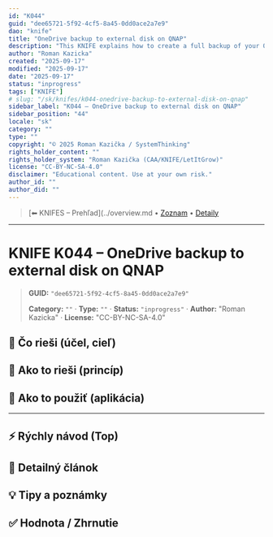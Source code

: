 ```yaml
---
id: "K044"
guid: "dee65721-5f92-4cf5-8a45-0dd0ace2a7e9"
dao: "knife"
title: "OneDrive backup to external disk on QNAP"
description: "This KNIFE explains how to create a full backup of your OneDrive data in cases where the local disk does not have sufficient capacity to mirror the entire cloud content. When 'Files On-Demand' is enabled, standard tools are unable to copy files – they can at best read their metadata. However, using tools like `rclone`, it becomes possible to back up the cloud directly without needing local mirroring."
author: "Roman Kazicka"
created: "2025-09-17"
modified: "2025-09-17"
date: "2025-09-17"
status: "inprogress"
tags: ["KNIFE"]
# slug: "/sk/knifes/k044-onedrive-backup-to-external-disk-on-qnap"
sidebar_label: "K044 – OneDrive backup to external disk on QNAP"
sidebar_position: "44"
locale: "sk"
category: ""
type: ""
copyright: "© 2025 Roman Kazička / SystemThinking"
rights_holder_content: ""
rights_holder_system: "Roman Kazička (CAA/KNIFE/LetItGrow)"
license: "CC-BY-NC-SA-4.0"
disclaimer: "Educational content. Use at your own risk."
author_id: ""
author_did: ""
---
```

<!-- body:start -->

<!-- nav:knifes -->
> [⬅ KNIFES – Prehľad](../overview.md • [Zoznam](../KNIFE_Overview_List.md) • [Detaily](../KNIFE_Overview_Details.md)
---
# KNIFE K044 – OneDrive backup to external disk on QNAP
<!-- fm-visible: start -->

> **GUID:** `"dee65721-5f92-4cf5-8a45-0dd0ace2a7e9"`
>   
> **Category:** `""` · **Type:** `""` · **Status:** `"inprogress"` · **Author:** "Roman Kazicka" · **License:** "CC-BY-NC-SA-4.0"
<!-- fm-visible: end -->


## 🎯 Čo rieši (účel, cieľ)

## 🧩 Ako to rieši (princíp)

## 🧪 Ako to použiť (aplikácia)

---

## ⚡ Rýchly návod (Top)

## 📜 Detailný článok

## 💡 Tipy a poznámky

## ✅ Hodnota / Zhrnutie
